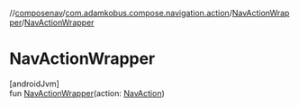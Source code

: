 //[composenav](../../../index.md)/[com.adamkobus.compose.navigation.action](../index.md)/[NavActionWrapper](index.md)/[NavActionWrapper](-nav-action-wrapper.md)

# NavActionWrapper

[androidJvm]\
fun [NavActionWrapper](-nav-action-wrapper.md)(action: [NavAction](../-nav-action/index.md))
